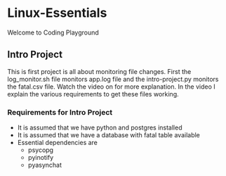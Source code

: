 # Linux-Essentials

Welcome to Coding Playground

## Intro Project

This is first project is all about monitoring file changes. First the log_monitor.sh file monitors app.log file
and the intro-project.py monitors the fatal.csv file. Watch the video on for more explanation. In the video I explain the various requirements to get these files working.

### Requirements for Intro Project

- It is assumed that we have python and postgres installed
- It is assumed that we have a database with fatal table available
- Essential dependencies are
     - psycopg
     - pyinotify
     - pyasynchat
